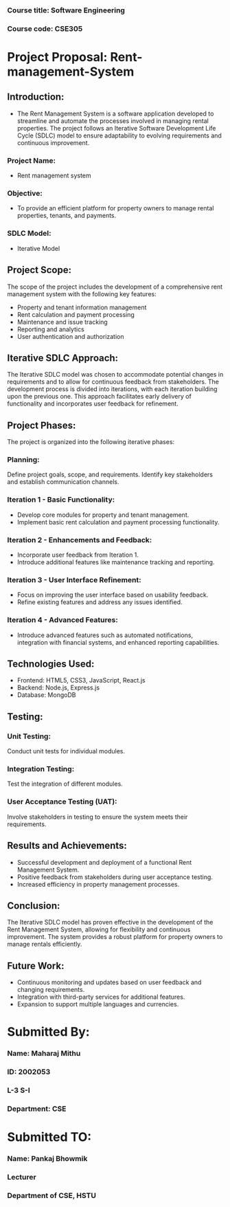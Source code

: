 ### Course title: Software Engineering
### Course code: CSE305


# Project Proposal: Rent-management-System 
## Introduction:
   
   - The Rent Management System is a software application developed to streamline and automate the processes involved in managing rental properties. The project follows an Iterative Software Development Life Cycle (SDLC) model to ensure adaptability to evolving requirements and continuous improvement.
   ### Project Name: 
   
   - Rent management system
   ### Objective: 
   
   - To provide an efficient platform for property owners to manage rental properties, tenants, and payments.
   ### SDLC Model: 
   
   - Iterative Model 
## Project Scope:
    
 The scope of the project includes the development of a comprehensive rent management system with the following key features:

   - Property and tenant information management
   - Rent calculation and payment processing
   - Maintenance and issue tracking
   - Reporting and analytics
   - User authentication and authorization 
## Iterative SDLC Approach:
    
  The Iterative SDLC model was chosen to accommodate potential changes in requirements and to allow for continuous feedback from stakeholders. The development process is divided into iterations, with each iteration building upon the previous one. This approach facilitates early delivery of functionality and incorporates user feedback for refinement.
## Project Phases:
   
   The project is organized into the following iterative phases:
   ### Planning: 
   
   Define project goals, scope, and requirements. Identify key stakeholders and establish communication channels.
   ### Iteration 1 - Basic Functionality:
       
   - Develop core modules for property and tenant management.
   - Implement basic rent calculation and payment processing functionality.
   ### Iteration 2 - Enhancements and Feedback:
      
   - Incorporate user feedback from Iteration 1.
   - Introduce additional features like maintenance tracking and reporting.
   ### Iteration 3 - User Interface Refinement:

   - Focus on improving the user interface based on usability feedback.
   - Refine existing features and address any issues identified.
   ### Iteration 4 - Advanced Features:

   - Introduce advanced features such as automated notifications, integration with financial systems, and enhanced reporting capabilities.

## Technologies Used:
  - Frontend: HTML5, CSS3, JavaScript, React.js
  - Backend: Node.js, Express.js
  - Database: MongoDB

## Testing:
   ### Unit Testing: 
   Conduct unit tests for individual modules.
   ### Integration Testing: 
   Test the integration of different modules.
   ### User Acceptance Testing (UAT): 
   Involve stakeholders in testing to ensure the system meets their requirements.

## Results and Achievements:
  
  - Successful development and deployment of a functional Rent Management System.
  - Positive feedback from stakeholders during user acceptance testing.
  - Increased efficiency in property management processes.

## Conclusion:
 
 The Iterative SDLC model has proven effective in the development of the Rent Management System, allowing for flexibility and continuous improvement. The system provides a robust platform for property owners to manage rentals efficiently.

## Future Work:
 
  - Continuous monitoring and updates based on user feedback and changing requirements.
  - Integration with third-party services for additional features.
  - Expansion to support multiple languages and currencies.

# Submitted By:
 ### Name: Maharaj Mithu
 ### ID: 2002053
 ### L-3 S-I
 ### Department: CSE

# Submitted TO:
 ### Name: Pankaj Bhowmik
 ### Lecturer
 ### Department of CSE, HSTU


       
